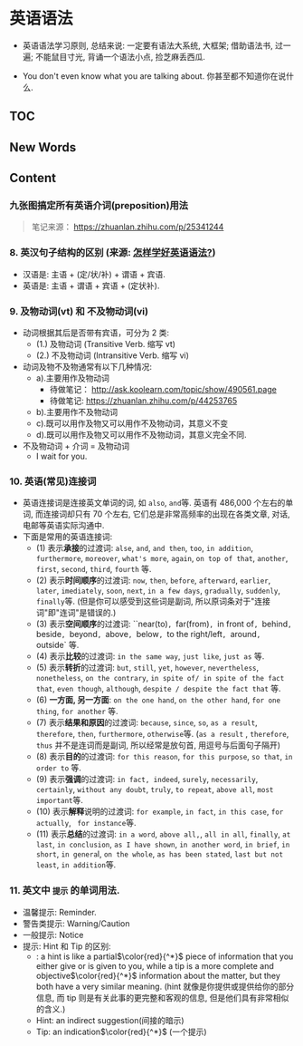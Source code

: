 # 英语语法

- 英语语法学习原则, 总结来说: 一定要有语法大系统, 大框架; 借助语法书, 过一遍;
  不能鼠目寸光, 背诵一个语法小点, 捡芝麻丢西瓜.

- You don't even know what you are talking about.
  你甚至都不知道你在说什么.


## TOC





## New Words




## Content

### 九张图搞定所有英语介词(preposition)用法

> 笔记来源： https://zhuanlan.zhihu.com/p/25341244



### 8. 英汉句子结构的区别 (来源: [怎样学好英语语法?](https://www.zhihu.com/question/24485886/answer/215964793))
+ 汉语是: 主语 + (定/状/补) + 谓语 + 宾语.
+ 英语是: 主语 + 谓语 + 宾语 + (定状补).  
  



### 9. 及物动词(vt) 和 不及物动词(vi)
- 动词根据其后是否带有宾语，可分为 2 类:
    + (1.) 及物动词 (Transitive Verb. 缩写 vt)
    + (2.) 不及物动词 (Intransitive Verb. 缩写 vi)
- 动词及物不及物通常有以下几种情况:
    + a).主要用作及物动词
        - 待做笔记： http://ask.koolearn.com/topic/show/490561.page
        - 待做笔记: https://zhuanlan.zhihu.com/p/44253765
    + b).主要用作不及物动词
    + c).既可以用作及物又可以用作不及物动词，其意义不变
    + d).既可以用作及物又可以用作不及物动词，其意义完全不同. 
- 不及物动词 + 介词 = 及物动词
    + I wait for you.


### 10. 英语(常见)连接词
- 英语连接词是连接英文单词的词, 如 `also`, `and`等. 英语有 486,000 个左右的单词,
  而连接词却只有 70 个左右, 它们总是非常高频率的出现在各类文章, 对话, 电邮等英语实际沟通中.
- 下面是常用的英语连接词:
    + (1) 表示**承接**的过渡词: `alse`, `and`, `and then`, `too`,
      `in addition`, `furthermore`, `moreover`, `what's more`, `again`,
      `on top of that`, `another`, `first`, `second`, `third`, `fourth` 等.
    + (2) 表示**时间顺序**的过渡词: `now`, `then`, `before`, `afterward`,
      `earlier`, `later`, `imediately`, `soon`, `next`, `in a few days`,
      `gradually`, `suddenly`, `finally`等. (但是你可以感受到这些词是副词,
      所以原词条对于"连接词"即"连词"是错误的.)
    + (3) 表示**空间顺序**的过渡词: ``near(to)`, `far(from)`, `in front of`,
      `behind`, `beside`, `beyond`, `above`, `below`, `to the right/left`,
      `around`, `outside` 等.
    + (4) 表示**比较**的过渡词: `in the same way`, `just like`, `just as` 等.
    + (5) 表示**转折**的过渡词: `but`, `still`, `yet`, `however`, `nevertheless`,
      `nonetheless`, `on the contrary`,
      `in spite of/ in spite of the fact that`, `even though`, `although`,
       `despite / despite the fact that` 等.
    + (6) **一方面, 另一方面**: `on the one hand`, `on the other hand`,
      `for one thing`, `for another` 等.
    + (7) 表示**结果和原因**的过渡词: `because`, `since`, `so`, `as a result`,
      `therefore`, `then`, `furthermore`, `otherwise`等. 
      (`as a result` , `therefore`, `thus` 并不是连词而是副词, 所以经常是放句首, 
      用逗号与后面句子隔开)
    + (8) 表示**目的**的过渡词: `for this reason`, `for this purpose`, `so that`,
      `in order to` 等.
    + (9) 表示**强调**的过渡词: `in fact, indeed`, `surely`, `necessarily`,
      `certainly`, `without any doubt`, `truly`, `to repeat`, `above all`,
      `most important`等.
    + (10) 表示**解释**说明的过渡词: `for example`, `in fact`, `in this case`,
      `for actually`, ` for instance`等.
    + (11) 表示**总结**的过渡词: `in a word`, `above all,`, `all in all`,
      `finally`, `at last`, `in conclusion`, `as I have shown`, 
      `in another word`, `in brief`, `in short`, `in genera`l,
      `on the whole`, `as has been stated`, `last but not least`, 
      `in addition`等.


### 11. 英文中 `提示` 的单词用法. 
- 温馨提示: Reminder.
- 警告类提示: Warning/Caution
- 一般提示: Notice
- 提示: Hint 和 Tip 的区别:
    + : a hint is like a partial$\color{red}{^*}$ piece of information that you either
      give or is given to you, while a tip is a more complete and
      objective$\color{red}{^*}$ information about the matter, but they both
      have a very similar meaning.  (hint 就像是你提供或提供给你的部分信息,
      而 tip 则是有关此事的更完整和客观的信息, 但是他们具有非常相似的含义.)
    + Hint: an indirect suggestion(间接的暗示)
    + Tip: an indication$\color{red}{^*}$ (一个提示)
